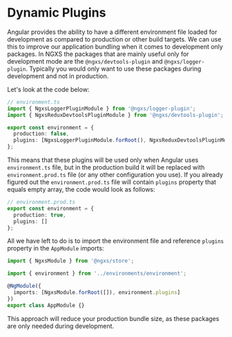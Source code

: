# Dynamic Plugins

Angular provides the ability to have a different environment file loaded for development as compared to production or other build targets. We can use this to improve our application bundling when it comes to development only packages. In NGXS the packages that are mainly useful only for development mode are the `@ngxs/devtools-plugin` and `@ngxs/logger-plugin`. Typically you would only want to use these packages during development and not in production.

Let's look at the code below:

```typescript
// environment.ts
import { NgxsLoggerPluginModule } from '@ngxs/logger-plugin';
import { NgxsReduxDevtoolsPluginModule } from '@ngxs/devtools-plugin';

export const environment = {
  production: false,
  plugins: [NgxsLoggerPluginModule.forRoot(), NgxsReduxDevtoolsPluginModule.forRoot()]
};
```

This means that these plugins will be used only when Angular uses `environment.ts` file, but in the production build it will be replaced with `environment.prod.ts` file \(or any other configuration you use\). If you already figured out the `environment.prod.ts` file will contain `plugins` property that equals empty array, the code would look as follows:

```typescript
// environment.prod.ts
export const environment = {
  production: true,
  plugins: []
};
```

All we have left to do is to import the environment file and reference `plugins` property in the `AppModule` imports:

```typescript
import { NgxsModule } from '@ngxs/store';

import { environment } from '../environments/environment';

@NgModule({
  imports: [NgxsModule.forRoot([]), environment.plugins]
})
export class AppModule {}
```

This approach will reduce your production bundle size, as these packages are only needed during development.

